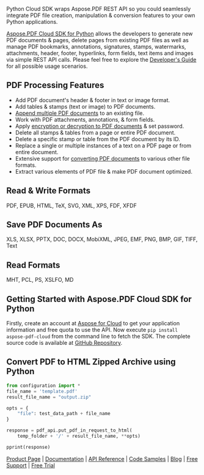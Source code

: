 Python Cloud SDK wraps Aspose.PDF REST API so you could seamlessly integrate PDF file creation, manipulation & conversion features to your own Python applications.

[Aspose.PDF Cloud SDK for Python](https://products.aspose.cloud/pdf/python) allows the developers to generate new PDF documents & pages, delete pages from existing PDF files as well as manage PDF bookmarks, annotations, signatures, stamps, watermarks, attachments, header, footer, hyperlinks, form fields, text items and images via simple REST API calls. Please feel free to explore the [Developer's Guide](https://docs.aspose.cloud/display/pdfcloud/Developer+Guide) for all possible usage scenarios. 

## PDF Processing Features

- Add PDF document's header & footer in text or image format.
- Add tables & stamps (text or image) to PDF documents.
- [Append multiple PDF documents](https://docs.aspose.cloud/display/pdfcloud/Append+PDF+Files) to an existing file.
- Work with PDF attachments, annotations, & form fields.
- Apply [encryption or decryption to PDF documents](https://docs.aspose.cloud/display/pdfcloud/Encrypting+and+Decrypting+PDF+Documents) & set password.
- Delete all stamps & tables from a page or entire PDF document.
- Delete a specific stamp or table from the PDF document by its ID.
- Replace a single or multiple instances of a text on a PDF page or from entire document.
- Extensive support for [converting PDF documents](https://docs.aspose.cloud/display/pdfcloud/Convert+PDF+to+Other+File+Formats) to various other file formats.
- Extract various elements of PDF file & make PDF document optimized.

## Read & Write Formats

PDF, EPUB, HTML, TeX, SVG, XML, XPS, FDF, XFDF

## Save PDF Documents As

XLS, XLSX, PPTX, DOC, DOCX, MobiXML, JPEG, EMF, PNG, BMP, GIF, TIFF, Text

## Read Formats

MHT, PCL, PS, XSLFO, MD

## Getting Started with Aspose.PDF Cloud SDK for Python

Firstly, create an account at [Aspose for Cloud](https://dashboard.aspose.cloud/#/apps) to get your application information and free quota to use the API. Now execute `pip install aspose-pdf-cloud` from the command line to fetch the SDK. The complete source code is available at [GitHub Repository](https://github.com/aspose-pdf-cloud/aspose-pdf-cloud-python).

## Convert PDF to HTML Zipped Archive using Python

```python
from configuration import *
file_name = 'template.pdf'
result_file_name = "output.zip"

opts = {
    "file": test_data_path + file_name
}

response = pdf_api.put_pdf_in_request_to_html(
    temp_folder + '/' + result_file_name, **opts)

pprint(response)
```

[Product Page](https://products.aspose.cloud/pdf/python) | [Documentation](https://docs.aspose.cloud/display/pdfcloud/Home) | [API Reference](https://apireference.aspose.cloud/pdf/) | [Code Samples](https://github.com/aspose-pdf-cloud/aspose-pdf-cloud-python) | [Blog](https://blog.aspose.cloud/category/pdf/) | [Free Support](https://forum.aspose.cloud/c/pdf) | [Free Trial](https://dashboard.aspose.cloud/#/apps)